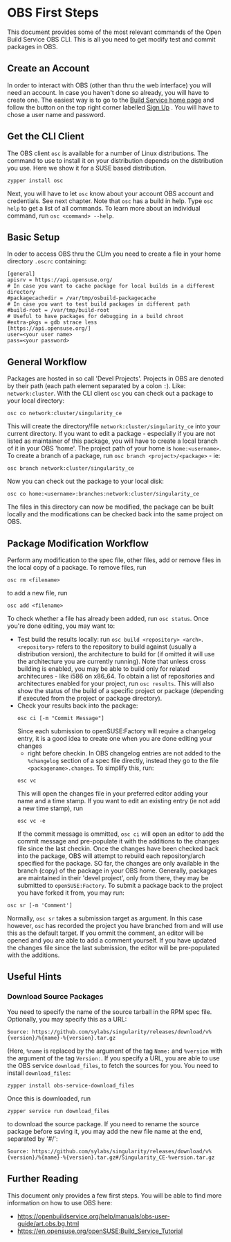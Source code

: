 #  OBS First Steps #

This document provides some of the most relevant commands of the Open Build
Service OBS CLI. This is all you need to get modify test and commit packages
in OBS.

## Create an Account ##

In order to interact with OBS (other than thru the web interface) you will
need an account. In case you haven't done so already, you will have to create
one. The easiest way is to go to the [Build Service home
page](https://build.opensuse.org) and follow the button on the top right
corner labelled
[Sign Up](https://idp-portal.suse.com/univention/self-service/#page=createaccount) .
You will have to chose a user name and password.

## Get the CLI Client ##

The OBS client `osc` is available for a number of Linux distributions.
The command to use to install it on your distribution depends on the
distribution you use. Here we show it for a SUSE based distribution.

```
zypper install osc
```
Next, you will have to let `osc` know about your account OBS account
and credentials. See next chapter.
Note that `osc` has a build in help. Type `osc help` to get a list of
all commands. To learn more about an individual command, run
`osc <command> --help`.

## Basic Setup ##

In oder to access OBS thru the CLIm you need to create a file in your
home directory `.oscrc` containing:
```
[general]
apisrv = https://api.opensuse.org/
# In case you want to cache package for local builds in a different directory
#packagecachedir = /var/tmp/osbuild-packagecache
# In case you want to test build packages in different path
#build-root = /var/tmp/build-root
# Useful to have packages for debugging in a build chroot
#extra-pkgs = gdb strace less
[https://api.opensuse.org/]
user=<your user name>
pass=<your password>
```

## General Workflow ##

Packages are hosted in so call 'Devel Projects'. Projects in OBS are denoted
by their path (each path element separated by a colon `:`).
Like: `network:cluster`.
With the CLI client `osc` you can check out a package to your local directory:
```
osc co network:cluster/singularity_ce
```
This will create the directory/file `network:cluster/singularity_ce` into
your current directory.
If you want to edit a package - especially if you are not listed as maintainer
of this package, you will have to create a local branch of it in your OBS
'home'. The project path of your home is `home:<username>`.
To create a branch of a package, run `osc branch <project>/<package>` - ie:
```
osc branch network:cluster/singularity_ce
```
Now you can check out the package to your local disk:
```
osc co home:<username>:branches:network:cluster/singularity_ce
```
The files in this directory can now be modified, the package can be built
locally and the modifications can be checked back into the same project
on OBS.

## Package Modification Workflow ##

Perform any modification to the spec file, other files, add or remove files
in the local copy of a package.
To remove files, run
```
osc rm <filename>
```
to add a new file, run
```
osc add <filename>
```
To check whether a file has already been added, run `osc status`.
Once you're done editing, you may want to:
- Test build the results locally:
  run `osc build <repository> <arch>`. `<repository>` refers to the repository
  to build against (usually a distribution version), <arch> the architecture
  to build for (if omitted it will use the architecture you are currently
  running). Note that unless cross building is enabled, you may be able to
  build only for related architecures - like i586 on x86_64.
  To obtain a list of repositories and architectures enabled for your project,
  run `osc results`. This will also show the status of the build of a specific
  project or package (depending if executed from the project or package
  directory).
- Check your results back into the package:
  ```
  osc ci [-m "Commit Message"]
  ```
  Since each submission to openSUSE:Factory will require a changelog entry,
  it is a good idea to create one when you are done editing your changes
  - right before checkin. In OBS changelog entries are not added to the
  `%changelog` section of a spec file directly, instead they go to the file
  `<packagename>.changes`. To simplify this, run:
  ```
  osc vc
  ```
  This will open the changes file in your preferred editor adding your name
  and a time stamp. If you want to edit an existing entry (ie not add a new
  time stamp), run
  ```
  osc vc -e
  ```
  If the commit message is ommitted, `osc ci` will open an editor to add
  the commit message and pre-populate it with the additions to the changes
  file since the last checkin.
Once the changes have been checked back into the package, OBS will attempt
to rebuild each repository/arch specified for the package.
SO far, the changes are only available in the branch (copy) of the package
in your OBS home. Generally, packages are maintained in their 'devel project',
only from there, they may be submitted to `openSUSE:Factory`. To submit a
package back to the project you have forked it from, you may run:
```
osc sr [-m 'Comment']
```
Normally, `osc sr` takes a submission target as argument. In this case
however, `osc` has recorded the project you have branched from and will
use this as the default target.
If you ommit the comment, an editor will be opened and you are able to
add a comment yourself. If you have updated the changes file since the
last submission, the editor will be pre-populated with the additions.

## Useful Hints ##

### Download Source Packages ###

You need to specify the name of the source tarball in the RPM spec file.
Optionally, you may specify this as a URL:
```
Source: https://github.com/sylabs/singularity/releases/download/v%{version}/%{name}-%{version}.tar.gz
```
(Here, `%name` is replaced by the argument of the tag `Name:` and `%version`
with the argument of the tag `Version:`. If you specify a URL, you are able
to use the OBS service `download_files`, to fetch the sources for you.
You need to install `download_files`:
```
zypper install obs-service-download_files
```
Once this is downloaded, run
```
zypper service run download_files
```
to download the source package. If you need to rename the source package
before saving it, you may add the new file name at the end, separated by
'#/':
```
Source: https://github.com/sylabs/singularity/releases/download/v%{version}/%{name}-%{version}.tar.gz#/Singularity_CE-%version.tar.gz
```

## Further Reading ##

This document only provides a few first steps. You will be able to find
more information on how to use OBS here:

  * https://openbuildservice.org/help/manuals/obs-user-guide/art.obs.bg.html
  * https://en.opensuse.org/openSUSE:Build_Service_Tutorial

